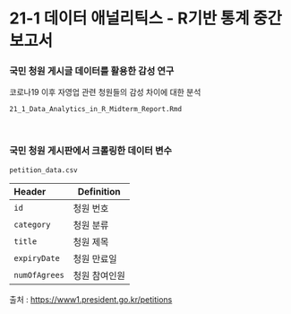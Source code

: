 # 21-1 데이터 애널리틱스 - R기반 통계 중간보고서

### 국민 청원 게시글 데이터를 활용한 감성 연구

코로나19 이후 자영업 관련 청원들의 감성 차이에 대한 분석

`21_1_Data_Analytics_in_R_Midterm_Report.Rmd`

</br>

### 국민 청원 게시판에서 크롤링한 데이터 변수

`petition_data.csv`

| Header        | Definition    |
| :------------ | ------------- |
| `id`          | 청원 번호     |
| `category`    | 청원 분류     |
| `title`       | 청원 제목     |
| `expiryDate`  | 청원 만료일   |
| `numOfAgrees` | 청원 참여인원 |

출처 : https://www1.president.go.kr/petitions


